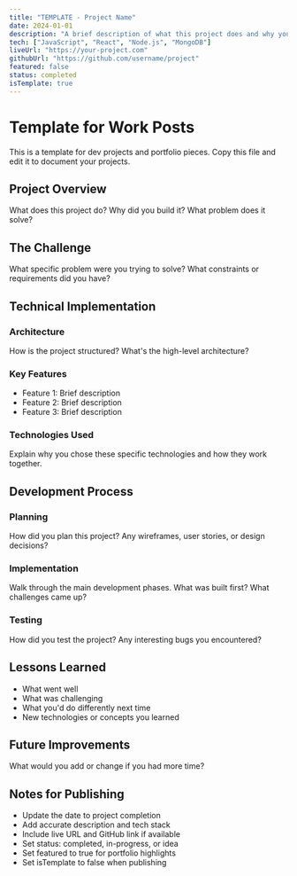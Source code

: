 ```yaml
---
title: "TEMPLATE - Project Name"
date: 2024-01-01
description: "A brief description of what this project does and why you built it."
tech: ["JavaScript", "React", "Node.js", "MongoDB"]
liveUrl: "https://your-project.com"
githubUrl: "https://github.com/username/project"
featured: false
status: completed
isTemplate: true
---
```


# Template for Work Posts

This is a template for dev projects and portfolio pieces. Copy this file and edit it to document your projects.

## Project Overview

What does this project do? Why did you build it? What problem does it solve?

## The Challenge

What specific problem were you trying to solve? What constraints or requirements did you have?

## Technical Implementation

### Architecture
How is the project structured? What's the high-level architecture?

### Key Features
- Feature 1: Brief description
- Feature 2: Brief description  
- Feature 3: Brief description

### Technologies Used
Explain why you chose these specific technologies and how they work together.

## Development Process

### Planning
How did you plan this project? Any wireframes, user stories, or design decisions?

### Implementation
Walk through the main development phases. What was built first? What challenges came up?

### Testing
How did you test the project? Any interesting bugs you encountered?

## Lessons Learned

- What went well
- What was challenging
- What you'd do differently next time
- New technologies or concepts you learned

## Future Improvements

What would you add or change if you had more time?

## Notes for Publishing

- Update the date to project completion
- Add accurate description and tech stack
- Include live URL and GitHub link if available
- Set status: completed, in-progress, or idea
- Set featured to true for portfolio highlights
- Set isTemplate to false when publishing